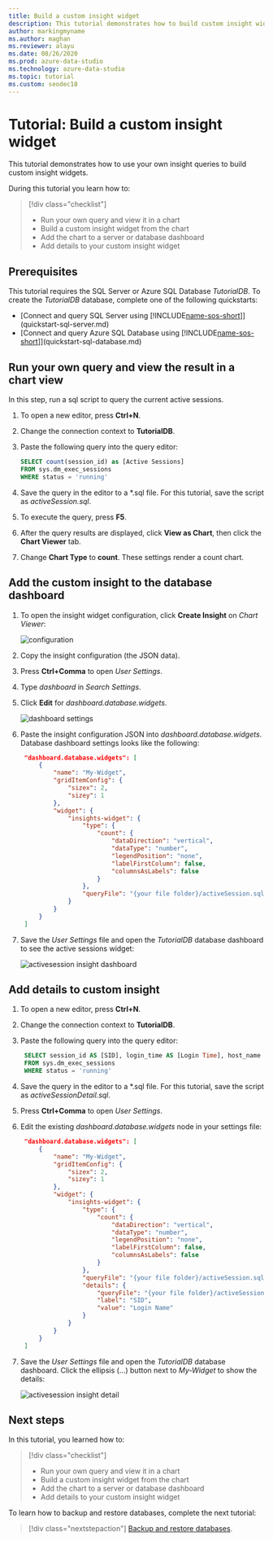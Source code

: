 ```yaml
---
title: Build a custom insight widget
description: This tutorial demonstrates how to build custom insight widgets and add them to database and server dashboards in Azure Data Studio.
author: markingmyname
ms.author: maghan
ms.reviewer: alayu
ms.date: 08/26/2020
ms.prod: azure-data-studio
ms.technology: azure-data-studio
ms.topic: tutorial
ms.custom: seodec18
---
```


# Tutorial: Build a custom insight widget

This tutorial demonstrates how to use your own insight queries to build custom insight widgets.

During this tutorial you learn how to:
> [!div class="checklist"]
> * Run your own query and view it in a chart
> * Build a custom insight widget from the chart
> * Add the chart to a server or database dashboard
> * Add details to your custom insight widget

## Prerequisites

This tutorial requires the SQL Server or Azure SQL Database *TutorialDB*. To create the *TutorialDB* database, complete one of the following quickstarts:

- [Connect and query SQL Server using [!INCLUDE[name-sos-short](../includes/name-sos-short.md)]](quickstart-sql-server.md)
- [Connect and query Azure SQL Database using [!INCLUDE[name-sos-short](../includes/name-sos-short.md)]](quickstart-sql-database.md)


## Run your own query and view the result in a chart view
In this step, run a sql script to query the current active sessions.

1. To open a new editor, press **Ctrl+N**. 

2. Change the connection context to **TutorialDB**.

3. Paste the following query into the query editor:

   ```sql
   SELECT count(session_id) as [Active Sessions]
   FROM sys.dm_exec_sessions
   WHERE status = 'running'
   ```

4. Save the query in the editor to a \*.sql file. For this tutorial, save the script as *activeSession.sql*.

5. To execute the query, press **F5**.

6. After the query results are displayed, click **View as Chart**, then click the **Chart Viewer** tab.

7. Change **Chart Type** to **count**. These settings render a count chart.

## Add the custom insight to the database dashboard

1. To open the insight widget configuration, click **Create Insight** on *Chart Viewer*:

   ![configuration](./media/tutorial-build-custom-insight-sql-server/create-insight.png)
   
2. Copy the insight configuration (the JSON data). 

3. Press **Ctrl+Comma** to open *User Settings*.

4. Type *dashboard* in *Search Settings*.

5. Click **Edit** for *dashboard.database.widgets*.

   ![dashboard settings](./media/tutorial-build-custom-insight-sql-server/dashboard-settings.png)

6. Paste the insight configuration JSON into *dashboard.database.widgets*. Database dashboard settings looks like the following:

   ```json
    "dashboard.database.widgets": [
        {
            "name": "My-Widget",
            "gridItemConfig": {
                "sizex": 2,
                "sizey": 1
            },
            "widget": {
                "insights-widget": {
                    "type": {
                        "count": {
                            "dataDirection": "vertical",
                            "dataType": "number",
                            "legendPosition": "none",
                            "labelFirstColumn": false,
                            "columnsAsLabels": false
                        }
                    },
                    "queryFile": "{your file folder}/activeSession.sql"
                }
            }
        }
    ]
   ```

7. Save the *User Settings* file and open the *TutorialDB* database dashboard to see the active sessions widget:

   ![activesession insight dashboard](./media/tutorial-build-custom-insight-sql-server/insight-activesession-dashboard.png)

## Add details to custom insight

1. To open a new editor, press **Ctrl+N**.

2. Change the connection context to **TutorialDB**.

3. Paste the following query into the query editor:

   ```sql
    SELECT session_id AS [SID], login_time AS [Login Time], host_name AS [Host Name], program_name AS [Program Name], login_name AS [Login Name]
    FROM sys.dm_exec_sessions
    WHERE status = 'running'
   ```

4. Save the query in the editor to a \*.sql file. For this tutorial, save the script as *activeSessionDetail.sql*.

5. Press **Ctrl+Comma** to open *User Settings*.

6. Edit the existing *dashboard.database.widgets* node in your settings file:

   ```json
    "dashboard.database.widgets": [
        {
            "name": "My-Widget",
            "gridItemConfig": {
                "sizex": 2,
                "sizey": 1
            },
            "widget": {
                "insights-widget": {
                    "type": {
                        "count": {
                            "dataDirection": "vertical",
                            "dataType": "number",
                            "legendPosition": "none",
                            "labelFirstColumn": false,
                            "columnsAsLabels": false
                        }
                    },
                    "queryFile": "{your file folder}/activeSession.sql",
                    "details": {
                        "queryFile": "{your file folder}/activeSessionDetail.sql",
                        "label": "SID",
                        "value": "Login Name"
                    }
                }
            }
        }
    ]
   ```

7. Save the *User Settings* file and open the *TutorialDB* database dashboard. Click the ellipsis (...) button next to *My-Widget* to show the details:

    ![activesession insight detail](./media/tutorial-build-custom-insight-sql-server/insight-activesession-detail.png)

## Next steps
In this tutorial, you learned how to:
> [!div class="checklist"]
> * Run your own query and view it in a chart
> * Build a custom insight widget from the chart
> * Add the chart to a server or database dashboard
> * Add details to your custom insight widget

To learn how to backup and restore databases, complete the next tutorial:

> [!div class="nextstepaction"]
> [Backup and restore databases](tutorial-backup-restore-sql-server.md).

